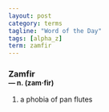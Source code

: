 ```yaml
---
layout: post
category: terms
tagline: "Word of the Day"
tags: [alpha_z]
term: zamfir
---
```


<h3>Zamfir<br/> <small>&mdash; n. (zam<span>&middot;</span>fir)</small></h3>
<p><ol><li>a phobia of pan flutes</li>
</ol></p>
